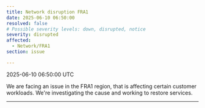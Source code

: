 ```yaml
---
title: Network disruption FRA1
date: 2025-06-10 06:50:00
resolved: false
# Possible severity levels: down, disrupted, notice
severity: disrupted
affected:
  - Network/FRA1
section: issue

---
```


2025-06-10 06:50:00 UTC

We are facing an issue in the FRA1 region, that is affecting certain customer workloads. We're investigating the cause and working to restore services.


---

